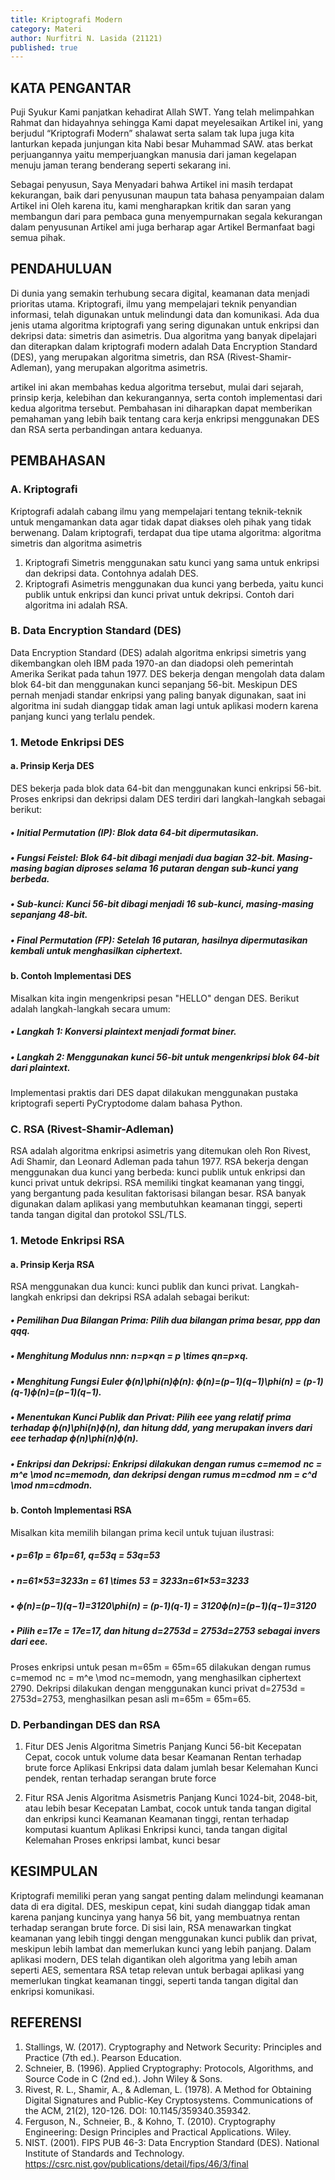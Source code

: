 ```yaml
---
title: Kriptografi Modern
category: Materi
author: Nurfitri N. Lasida (21121)
published: true
---
```


## KATA PENGANTAR
Puji Syukur Kami panjatkan kehadirat Allah SWT. Yang telah melimpahkan Rahmat dan hidayahnya sehingga Kami dapat meyelesaikan Artikel ini, yang berjudul “Kriptografi Modern” shalawat serta salam tak lupa juga kita lanturkan kepada junjungan kita Nabi besar Muhammad SAW. atas berkat perjuangannya yaitu memperjuangkan manusia dari jaman kegelapan menuju jaman terang benderang seperti sekarang ini.

Sebagai penyusun, Saya Menyadari bahwa Artikel ini masih terdapat kekurangan, baik dari penyusunan maupun tata bahasa penyampaian dalam Artikel ini Oleh karena itu, kami mengharapkan kritik dan saran yang membangun dari para pembaca guna menyempurnakan segala kekurangan dalam penyusunan Artikel ami juga berharap agar Artikel Bermanfaat bagi semua pihak.

## PENDAHULUAN 
Di dunia yang semakin terhubung secara digital, keamanan data menjadi prioritas utama. Kriptografi, ilmu yang mempelajari teknik penyandian informasi, telah digunakan untuk melindungi data dan komunikasi. Ada dua jenis utama algoritma kriptografi yang sering digunakan untuk enkripsi dan dekripsi data: simetris dan asimetris. Dua algoritma yang banyak dipelajari dan diterapkan dalam kriptografi modern adalah Data Encryption Standard (DES), yang merupakan algoritma simetris, dan RSA (Rivest-Shamir-Adleman), yang merupakan algoritma asimetris.

artikel ini akan membahas kedua algoritma tersebut, mulai dari sejarah, prinsip kerja, kelebihan dan kekurangannya, serta contoh implementasi dari kedua algoritma tersebut. Pembahasan ini diharapkan dapat memberikan pemahaman yang lebih baik tentang cara kerja enkripsi menggunakan DES dan RSA serta perbandingan antara keduanya.

## PEMBAHASAN

### A. Kriptografi
Kriptografi adalah cabang ilmu yang mempelajari tentang teknik-teknik untuk mengamankan data agar tidak dapat diakses oleh pihak yang tidak berwenang. Dalam kriptografi, terdapat dua tipe utama algoritma: algoritma simetris dan algoritma asimetris
1. Kriptografi Simetris menggunakan satu kunci yang sama untuk enkripsi dan dekripsi       data. Contohnya adalah DES.
2. Kriptografi Asimetris menggunakan dua kunci yang berbeda, yaitu kunci publik untuk         enkripsi dan kunci privat untuk dekripsi. Contoh dari algoritma ini adalah RSA.

### B. Data Encryption Standard (DES)
Data Encryption Standard (DES) adalah algoritma enkripsi simetris yang dikembangkan oleh IBM pada 1970-an dan diadopsi oleh pemerintah Amerika Serikat pada tahun 1977. DES bekerja dengan mengolah data dalam blok 64-bit dan menggunakan kunci sepanjang 56-bit. Meskipun DES pernah menjadi standar enkripsi yang paling banyak digunakan, saat ini algoritma ini sudah dianggap tidak aman lagi untuk aplikasi modern karena panjang kunci yang terlalu pendek.
 ### 1. Metode Enkripsi DES
 #### a. Prinsip Kerja DES
DES bekerja pada blok data 64-bit dan menggunakan kunci enkripsi 56-bit. Proses enkripsi dan dekripsi dalam DES terdiri dari langkah-langkah sebagai berikut:
##### •	Initial Permutation (IP): Blok data 64-bit dipermutasikan.
##### •	Fungsi Feistel: Blok 64-bit dibagi menjadi dua bagian 32-bit. Masing-masing bagian diproses selama 16 putaran dengan sub-kunci yang berbeda.
##### •	Sub-kunci: Kunci 56-bit dibagi menjadi 16 sub-kunci, masing-masing sepanjang 48-bit.
##### •	Final Permutation (FP): Setelah 16 putaran, hasilnya dipermutasikan kembali untuk menghasilkan ciphertext.
#### b.	Contoh Implementasi DES
Misalkan kita ingin mengenkripsi pesan "HELLO" dengan DES. Berikut adalah langkah-langkah secara umum:
##### •	Langkah 1: Konversi plaintext menjadi format biner.
##### •	Langkah 2: Menggunakan kunci 56-bit untuk mengenkripsi blok 64-bit dari plaintext.
Implementasi praktis dari DES dapat dilakukan menggunakan pustaka kriptografi seperti PyCryptodome dalam bahasa Python.


### C. RSA (Rivest-Shamir-Adleman)
RSA adalah algoritma enkripsi asimetris yang ditemukan oleh Ron Rivest, Adi Shamir, dan Leonard Adleman pada tahun 1977. RSA bekerja dengan menggunakan dua kunci yang berbeda: kunci publik untuk enkripsi dan kunci privat untuk dekripsi. RSA memiliki tingkat keamanan yang tinggi, yang bergantung pada kesulitan faktorisasi bilangan besar. RSA banyak digunakan dalam aplikasi yang membutuhkan keamanan tinggi, seperti tanda tangan digital dan protokol SSL/TLS.
 ### 1. Metode Enkripsi RSA
#### a. Prinsip Kerja RSA
RSA menggunakan dua kunci: kunci publik dan kunci privat. Langkah-langkah enkripsi dan dekripsi RSA adalah sebagai berikut:
##### •	Pemilihan Dua Bilangan Prima: Pilih dua bilangan prima besar, ppp dan qqq.
##### •	Menghitung Modulus nnn: n=p×qn = p \times qn=p×q.
##### •	Menghitung Fungsi Euler ϕ(n)\phi(n)ϕ(n): ϕ(n)=(p−1)(q−1)\phi(n) = (p-1)(q-1)ϕ(n)=(p−1)(q−1).
##### •	Menentukan Kunci Publik dan Privat: Pilih eee yang relatif prima terhadap ϕ(n)\phi(n)ϕ(n), dan hitung ddd, yang merupakan invers dari eee terhadap ϕ(n)\phi(n)ϕ(n).
##### •	Enkripsi dan Dekripsi: Enkripsi dilakukan dengan rumus c=memod  nc = m^e \mod nc=memodn, dan dekripsi dengan rumus m=cdmod  nm = c^d \mod nm=cdmodn.
#### b. Contoh Implementasi RSA
Misalkan kita memilih bilangan prima kecil untuk tujuan ilustrasi:
##### •	p=61p = 61p=61, q=53q = 53q=53
##### •	n=61×53=3233n = 61 \times 53 = 3233n=61×53=3233
##### •	ϕ(n)=(p−1)(q−1)=3120\phi(n) = (p-1)(q-1) = 3120ϕ(n)=(p−1)(q−1)=3120
##### •	Pilih e=17e = 17e=17, dan hitung d=2753d = 2753d=2753 sebagai invers dari eee.
Proses enkripsi untuk pesan m=65m = 65m=65 dilakukan dengan rumus c=memod  nc = m^e \mod nc=memodn, yang menghasilkan ciphertext 2790. Dekripsi dilakukan dengan menggunakan kunci privat d=2753d = 2753d=2753, menghasilkan pesan asli m=65m = 65m=65.

     
### D. Perbandingan DES dan RSA 
1. Fitur DES Jenis Algoritma Simetris Panjang Kunci 56-bit Kecepatan Cepat, cocok untuk 
volume data besar Keamanan Rentan terhadap brute force Aplikasi Enkripsi data dalam        jumlah besar Kelemahan Kunci pendek, rentan terhadap serangan brute force

2. Fitur RSA Jenis Algoritma Asismetris Panjang Kunci 1024-bit, 2048-bit, atau lebih      besar Kecepatan Lambat, cocok untuk tanda tangan digital dan enkripsi kunci Keamanan       Keamanan tinggi, rentan terhadap komputasi kuantum Aplikasi Enkripsi kunci, tanda          tangan digital Kelemahan Proses enkripsi lambat, kunci besar

## KESIMPULAN
Kriptografi memiliki peran yang sangat penting dalam melindungi keamanan data di era digital. DES, meskipun cepat, kini sudah dianggap tidak aman karena panjang kuncinya yang hanya 56 bit, yang membuatnya rentan terhadap serangan brute force. Di sisi lain, RSA menawarkan tingkat keamanan yang lebih tinggi dengan menggunakan kunci publik dan privat, meskipun lebih lambat dan memerlukan kunci yang lebih panjang. Dalam aplikasi modern, DES telah digantikan oleh algoritma yang lebih aman seperti AES, sementara RSA tetap relevan untuk berbagai aplikasi yang memerlukan tingkat keamanan tinggi, seperti tanda tangan digital dan enkripsi komunikasi.

## REFERENSI
1.	Stallings, W. (2017). Cryptography and Network Security: Principles and Practice (7th      ed.). Pearson Education.
2.	Schneier, B. (1996). Applied Cryptography: Protocols, Algorithms, and Source Code in C     (2nd ed.). John Wiley & Sons.
3.	Rivest, R. L., Shamir, A., & Adleman, L. (1978). A Method for Obtaining Digital            Signatures and Public-Key Cryptosystems. Communications of the ACM, 21(2), 120-126.        DOI: 10.1145/359340.359342.
4.	Ferguson, N., Schneier, B., & Kohno, T. (2010). Cryptography Engineering: Design           Principles and Practical Applications. Wiley.
5.	NIST. (2001). FIPS PUB 46-3: Data Encryption Standard (DES). National Institute of         Standards and Technology. https://csrc.nist.gov/publications/detail/fips/46/3/final


     



     

     

 
     
  
